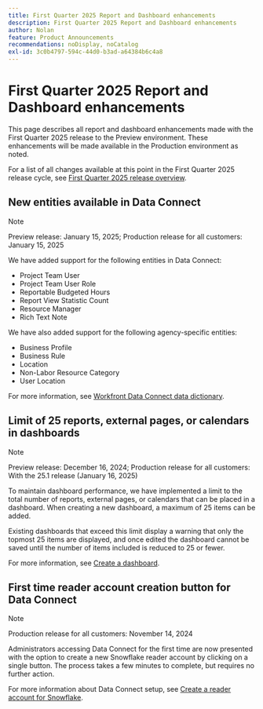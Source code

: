 ```yaml
---
title: First Quarter 2025 Report and Dashboard enhancements
description: First Quarter 2025 Report and Dashboard enhancements
author: Nolan
feature: Product Announcements
recommendations: noDisplay, noCatalog
exl-id: 3c0b4797-594c-44d0-b3ad-a64384b6c4a8
---
```

# First Quarter 2025 Report and Dashboard enhancements

This page describes all report and dashboard enhancements made with the First Quarter 2025 release to the Preview environment. These enhancements will be made available in the Production environment as noted.

For a list of all changes available at this point in the First Quarter 2025 release cycle, see [First Quarter 2025 release overview](/help/quicksilver/product-announcements/product-releases/25-q1-release-activity/25-q1-release-overview.md).

## New entities available in Data Connect

>[!NOTE]
>
>Preview release: January 15, 2025; Production release for all customers: January 15, 2025

We have added support for the following entities in Data Connect:

* Project Team User
* Project Team User Role
* Reportable Budgeted Hours
* Report View Statistic Count
* Resource Manager
* Rich Text Note

We have also added support for the following agency-specific entities:

* Business Profile
* Business Rule
* Location
* Non-Labor Resource Category
* User Location

For more information, see [Workfront Data Connect data dictionary](/help/quicksilver/reports-and-dashboards/data-lake/data-dictionary.md).

## Limit of 25 reports, external pages, or calendars in dashboards

>[!NOTE]
>
>Preview release: December 16, 2024; Production release for all customers: With the 25.1 release (January 16, 2025) 

To maintain dashboard performance, we have implemented a limit to the total number of reports, external pages, or calendars that can be placed in a dashboard. When creating a new dashboard, a maximum of 25 items can be added.

Existing dashboards that exceed this limit display a warning that only the topmost 25 items are displayed, and once edited the dashboard cannot be saved until the number of items included is reduced to 25 or fewer.

For more information, see [Create a dashboard](/help/quicksilver/reports-and-dashboards/dashboards/creating-and-managing-dashboards/create-dashboard.md).

## First time reader account creation button for Data Connect

>[!NOTE]
>
>Production release for all customers: November 14, 2024

Administrators accessing Data Connect for the first time are now presented with the option to create a new Snowflake reader account by clicking on a single button. The process takes a few minutes to complete, but requires no further action.

For more information about Data Connect setup, see [Create a reader account for Snowflake](/help/quicksilver/reports-and-dashboards/data-lake/create-a-reader-account.md).
